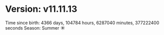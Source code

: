 # Version: v11.11.13
Time since birth: 4366 days, 104784 hours, 6287040 minutes, 377222400 seconds
Season: Summer ☀️
